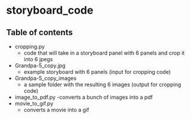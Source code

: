 # storyboard_code

## Table of contents

- cropping.py
    - code that will take in a storyboard panel with 6 panels and crop it into 6 jpegs
- Grandpa-5_copy.jpg
    - example storyboard with 6 panels (input for cropping code)
- Grandpa-5_copy_images
    - a sample folder with the resulting 6 images (output for cropping code)
- image_to_pdf.py
    -converts a bunch of images into a pdf
- movie_to_gif.py
    - converts a movie into a gif

